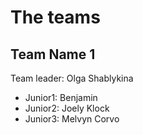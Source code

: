 # The teams 

## Team Name 1
Team leader: Olga Shablykina

* Junior1: Benjamin
* Junior2: Joely Klock
* Junior3: Melvyn Corvo